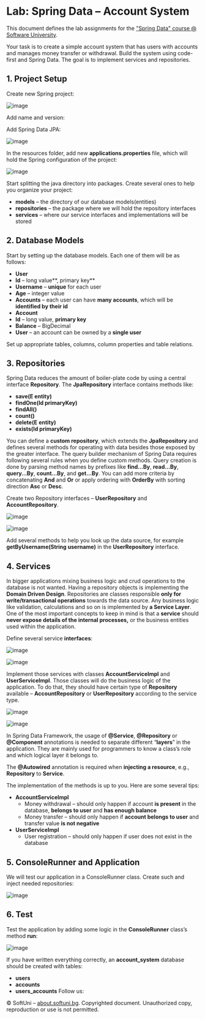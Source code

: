 
# **Lab: Spring Data – Account System**
This document defines the lab assignments for the ["Spring Data" course @ Software University](https://softuni.bg/trainings/3352/spring-data-june-2021).

Your task is to create a simple account system that has users with accounts and manages money transfer or withdrawal. Build the system using code-first and Spring Data. The goal is to implement services and repositories.
## 1. **Project Setup**
Create new Spring project: 

![image](https://user-images.githubusercontent.com/67644402/173038551-c096814a-b166-4e01-b3fc-5150d0b385ea.png)

Add name and version:

Add Spring Data JPA:

![image](https://user-images.githubusercontent.com/67644402/173038605-1fb35fce-02e6-417f-8901-14d168ac94cd.png)

In the resources folder, add new **applications.properties** file, which will hold the Spring configuration of the project:

![image](https://user-images.githubusercontent.com/67644402/173038636-bc4d8d7f-b5bf-45a0-a51d-5f436ee2b343.png)


Start splitting the java directory into packages. Create several ones to help you organize your project:

- **models** – the directory of our database models(entities)
- **repositories** – the package where we will hold the repository interfaces
- **services** – where our service interfaces and implementations will be stored
## 2. **Database Models**
Start by setting up the database models. Each one of them will be as follows:

- **User**
- **Id** – long value**, primary key**
- **Username** – **unique** for each user
- **Age** – integer value
- **Accounts** – each user can have **many accounts**, which will be **identified by their id**
- **Account** 
- **Id** – long value, **primary key**
- **Balance** – BigDecimal
- **User** – an account can be owned by a **single user**

Set up appropriate tables, columns, column properties and table relations.
## 3. **Repositories**
Spring Data reduces the amount of boiler-plate code by using a central interface **Repository**. 
The **JpaRepository** interface contains methods like:

- **save(E entity)** 
- **findOne(Id primaryKey)** 
- **findAll()** 
- **count()** 
- **delete(E** **entity)** 
- **exists(Id primaryKey)** 

You can define a **custom repository**, which extends the **JpaRepository** and defines several methods for operating with data besides those exposed by the greater interface. The query builder mechanism of Spring Data requires following several rules when you define custom methods. Query creation is done by parsing method names by prefixes like **find…By**, **read…By**, **query…By**, **count…By**, and **get…By**. You can add more criteria by concatenating **And** and **Or** or apply ordering with **OrderBy** with sorting direction **Asc** or **Desc**.

Create two Repository interfaces – **UserRepository** and **AccountRepository**. 

![image](https://user-images.githubusercontent.com/67644402/173038729-f3d551ed-ca38-446b-a902-992766e831a9.png)

![image](https://user-images.githubusercontent.com/67644402/173038782-2d3b7114-763a-4250-a2fb-b5a7a9db9303.png)

Add several methods to help you look up the data source, for example **getByUsername(String username)** in the **UserRepository** interface.
## 4. **Services**
In bigger applications mixing business logic and crud operations to the database is not wanted. Having a repository objects is implementing the **Domain Driven Design**. Repositories are classes responsible **only for write/transactional operations** towards the data source. Any business logic like validation, calculations and so on is implemented by **a Service Layer**. One of the most important concepts to keep in mind is that a **service** should **never expose details of the internal processes,** or the business entities used within the application. 

Define several service **interfaces**:

![image](https://user-images.githubusercontent.com/67644402/173039030-06b65be4-32c0-4c60-927b-4ebf4796b2d2.png)

![image](https://user-images.githubusercontent.com/67644402/173039072-bcb590da-dddd-48ce-88f1-81abb170cae9.png)

Implement those services with classes **AccountServiceImpl** and **UserServiceImpl**. Those classes will do the business logic of the application. To do that, they should have certain type of **Repository** available – **AccountRepository** or **UserRepository** according to the service type.

![image](https://user-images.githubusercontent.com/67644402/173039119-804aa8ba-1f7f-4034-b03a-3f2e2fac2b86.png)

![image](https://user-images.githubusercontent.com/67644402/173039164-d13d8fd2-92c5-427b-9133-1752b1396e30.png)

In Spring Data Framework, the usage of **@Service**, **@Repository** or **@Component** annotations is needed to separate different “**layers**” in the application. They are mainly used for programmers to know a class’s role and which logical layer it belongs to.

The **@Autowired** annotation is required when **injecting a resource**, e.g., **Repository** to **Service**.

The implementation of the methods is up to you. Here are some several tips:

- **AccountServiceImpl**
  - Money withdrawal – should only happen if account **is present** in the database, **belongs to user** and **has enough balance**
  - Money transfer – should only happen if **account belongs to user** and transfer value **is not negative**
- **UserServiceImpl**
  - User registration – should only happen if user does not exist in the database
## 5. **ConsoleRunner and Application**
We will test our application in a ConsoleRunner class. Create such and inject needed repositories:

![image](https://user-images.githubusercontent.com/67644402/173039211-d665e7fe-7222-4ef5-a6f4-7585c80627cf.png)

## 6. **Test**
Test the application by adding some logic in the **ConsoleRunner** class’s method **run**:

![image](https://user-images.githubusercontent.com/67644402/173039258-39144f70-3ac9-4ca4-bd70-0ec1d1131697.png)

If you have written everything correctly, an **account\_system** database should be created with tables:

- **users**
- **accounts**
- **users\_accounts** 
Follow us:

© SoftUni – [about.softuni.bg](https://about.softuni.bg/). Copyrighted document. Unauthorized copy, reproduction or use is not permitted.
